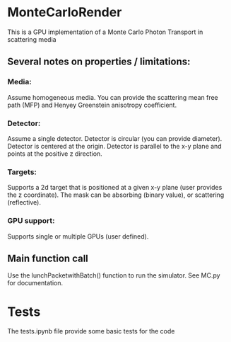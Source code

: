 # MonteCarloRender

This is a GPU implementation of a Monte Carlo Photon Transport in scattering media

## Several notes on properties / limitations:
### Media:
 Assume homogeneous media. You can provide the scattering mean free path (MFP) and Henyey Greenstein anisotropy coefficient.

### Detector:
 Assume a single detector.
 Detector is circular (you can provide diameter).
 Detector is centered at the origin.
 Detector is parallel to the x-y plane and points at the positive z direction.

### Targets:
 Supports a 2d target that is positioned at a given x-y plane (user provides the z coordinate).
 The mask can be absorbing (binary value), or scattering (reflective).
 
### GPU support:
  Supports single or multiple GPUs (user defined).

## Main function call
  Use the lunchPacketwithBatch() function to run the simulator. See MC.py for documentation.

# Tests
  The tests.ipynb file provide some basic tests for the code
